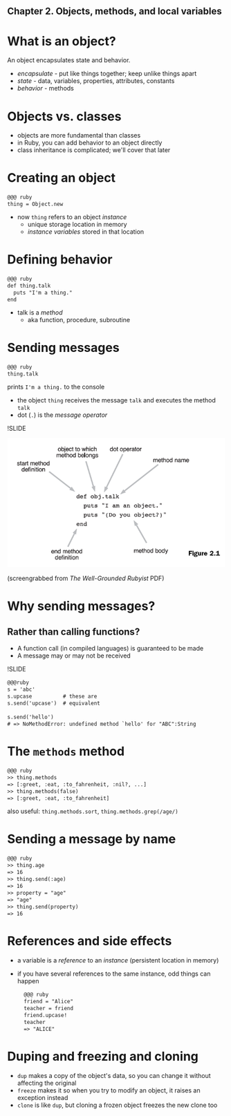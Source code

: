 ## Chapter 2. Objects, methods, and local variables

<!SLIDE incremental>

# What is an object?

An object encapsulates state and behavior.

* *encapsulate* - put like things together; keep unlike things apart
* *state* - data, variables, properties, attributes, constants
* *behavior* - methods

# Objects vs. classes

* objects are more fundamental than classes
* in Ruby, you can add behavior to an object directly
* class inheritance is complicated; we'll cover that later

# Creating an object

    @@@ ruby
    thing = Object.new

* now `thing` refers to an object *instance*
  * unique storage location in memory
  * *instance variables* stored in that location

# Defining behavior

    @@@ ruby
    def thing.talk
      puts "I'm a thing."
    end
    
* talk is a *method*
  * aka function, procedure, subroutine

# Sending messages

    @@@ ruby
    thing.talk

prints `I'm a thing.` to the console

  * the object `thing` receives the message `talk` and executes the method `talk`
  * dot (`.`) is the *message operator*

!SLIDE

![method definition](method_definition.png)

(screengrabbed from _The Well-Grounded Rubyist_ PDF)

# Why sending messages?

## Rather than calling functions?

* A function call (in compiled languages) is guaranteed to be made
* A message may or may not be received

!SLIDE

    @@@ruby
    s = 'abc'
    s.upcase          # these are
    s.send('upcase')  # equivalent

    s.send('hello')
    # => NoMethodError: undefined method `hello' for "ABC":String

# The `methods` method

    @@@ ruby
    >> thing.methods
    => [:greet, :eat, :to_fahrenheit, :nil?, ...]
    >> thing.methods(false)
    => [:greet, :eat, :to_fahrenheit]

also useful: `thing.methods.sort`, `thing.methods.grep(/age/)`

# Sending a message by name

    @@@ ruby
    >> thing.age
    => 16
    >> thing.send(:age)
    => 16
    >> property = "age"
    => "age"
    >> thing.send(property)
    => 16


# References and side effects

* a variable is a *reference* to an *instance* (persistent location in memory)
* if you have several references to the same instance, odd things can happen

        @@@ ruby
        friend = "Alice"
        teacher = friend
        friend.upcase!
        teacher
        => "ALICE"

# Duping and freezing and cloning

* `dup` makes a copy of the object's data, so you can change it without affecting the original
* `freeze` makes it so when you try to modify an object, it raises an exception instead
* `clone` is like `dup`, but cloning a frozen object freezes the new clone too

